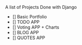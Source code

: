 A list of Projects Done with Django 

- [] Basic Portfolio
- [] TODO APP
- [] Voting APP + Charts
- [] BLOG APP
- [] QUOTES APP

